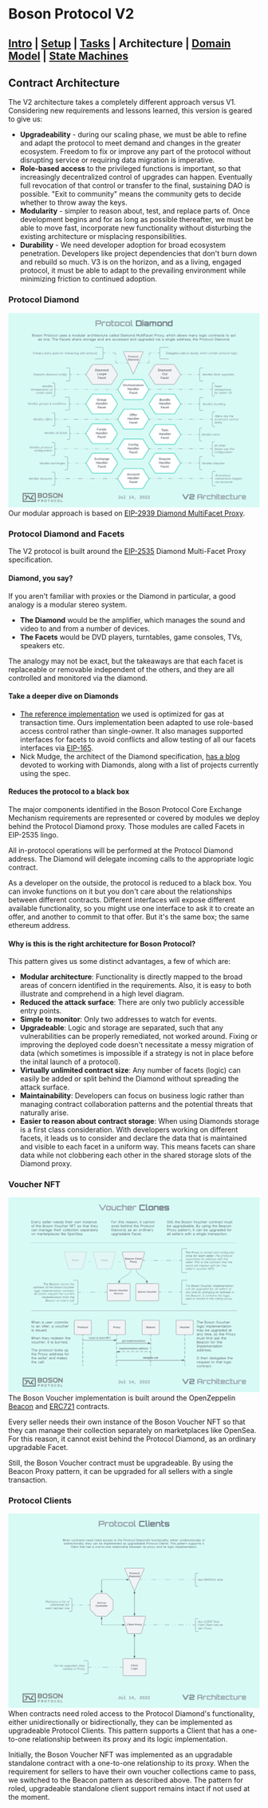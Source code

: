 # Boson Protocol V2
## [Intro](../README.md) | [Setup](setup.md) | [Tasks](tasks.md) | Architecture | [Domain Model](domain.md) | [State Machines](state-machines.md)

## Contract Architecture
The V2 architecture takes a completely different approach versus V1. Considering new requirements and lessons learned, this version is geared to give us:
* **Upgradeability** - during our scaling phase, we must be able to refine and adapt the protocol to meet demand and changes in the greater ecosystem. Freedom to fix or improve any part of the protocol without disrupting service or requiring data migration is imperative.
* **Role-based access** to the privileged functions is important, so that increasingly decentralized control of upgrades can happen. Eventually full revocation of that control or transfer to the final, sustaining DAO is possible. "Exit to community" means the community gets to decide whether to throw away the keys.
* **Modularity** - simpler to reason about, test, and replace parts of. Once development begins and for as long as possible thereafter, we must be able to move fast, incorporate new functionality without disturbing the existing architecture or misplacing responsibilities.
* **Durability** - We need developer adoption for broad ecosystem penetration. Developers like project dependencies that don't burn down and rebuild so much. V3 is on the horizon, and as a living, engaged protocol, it must be able to adapt to the prevailing environment while minimizing friction to continued adoption.

### Protocol Diamond
![Protocol Diamond](images/Boson_Protocol_V2_-_Protocol_Diamond.png)
Our modular approach is based on [EIP-2939 Diamond MultiFacet Proxy](https://eips.ethereum.org/EIPS/eip-2535).

### Protocol Diamond and Facets
The V2 protocol is built around the [EIP-2535](https://eips.ethereum.org/EIPS/eip-2535) Diamond Multi-Facet Proxy specification.

#### Diamond, you say?
If you aren't familiar with proxies or the Diamond in particular, a good analogy is a modular stereo system.
* **The Diamond** would be the amplifier, which manages the sound and video to and from a number of devices.
* **The Facets** would be DVD players, turntables, game consoles, TVs, speakers etc.

The analogy may not be exact, but the takeaways are that each facet is replaceable or removable independent of the others, and they are all controlled and monitored via the diamond.

#### Take a deeper dive on Diamonds
* [The reference implementation](https://github.com/mudgen/diamond-2-hardhat) we used is optimized for gas at transaction time. Ours implementation been adapted to use role-based access control rather than single-owner. It also manages supported interfaces for facets to avoid conflicts and allow testing of all our facets interfaces via [EIP-165](https://eips.ethereum.org/EIPS/eip-165).
* Nick Mudge, the architect of the Diamond specification, [has a blog](https://eip2535diamonds.substack.com/p/list-of-projects-using-eip-2535-diamonds) devoted to working with  Diamonds, along with a list of projects currently using the spec.

#### Reduces the protocol to a black box
The major components identified in the Boson Protocol Core Exchange Mechanism requirements are represented or covered by modules we deploy behind the Protocol Diamond proxy. Those modules are called Facets in EIP-2535 lingo.

All in-protocol operations will be performed at the Protocol Diamond address. The Diamond will delegate incoming calls to the appropriate logic contract.

As a developer on the outside, the protocol is reduced to a black box. You can invoke functions on it but you don't care about the relationships between different contracts. Different interfaces will expose different available functionality, so you might use one interface to ask it to create an offer, and another to commit to that offer. But it's the same box; the same ethereum address. 

#### Why is this is the right architecture for Boson Protocol?
This pattern gives us some distinct advantages, a few of which are:
- **Modular architecture**: Functionality is directly mapped to the broad areas of concern identified in the requirements. Also, it is easy to both illustrate and comprehend in a high level diagram.
- **Reduced the attack surface**: There are only two publicly accessible entry points.
- **Simple to monitor**: Only two addresses to watch for events.
- **Upgradeable**: Logic and storage are separated, such that any vulnerabilities can be properly remediated, not worked around. Fixing or improving the deployed code doesn't necessitate a messy migration of data (which sometimes is impossible if a strategy is not in place before the inital launch of a protocol).
- **Virtually unlimited contract size**: Any number of facets (logic) can easily be added or split behind the Diamond without spreading the attack surface.
- **Maintainability**: Developers can focus on business logic rather than managing contract collaboration patterns and the potential threats that naturally arise.
- **Easier to reason about contract storage**: When using Diamonds storage is a first class consideration. With developers working on different facets, it leads us to consider and declare the data that is maintained and visible to each facet in a uniform way. This means facets can share data while not clobbering each other in the shared storage slots of the Diamond proxy.

### Voucher NFT
![Voucher NFT](images/Boson_Protocol_V2_-_Voucher_Clones.png)
The Boson Voucher implementation is built around the OpenZeppelin [Beacon](https://docs.openzeppelin.com/contracts/4.x/api/proxy#beacon) and [ERC721](https://docs.openzeppelin.com/contracts/4.x/api/token/erc721) contracts.

Every seller needs their own instance of the Boson Voucher NFT so that they can manage their collection separately on marketplaces like OpenSea. For this reason, it cannot exist behind the Protocol Diamond, as an ordinary upgradable Facet.

Still, the Boson Voucher contract must be upgradeable. By using the Beacon Proxy pattern, it can be upgraded for all sellers with a single transaction.

### Protocol Clients
![Protocol Clients](images/Boson_Protocol_V2_-_Protocol_Clients.png)
When contracts need roled access to the Protocol Diamond's functionality, either unidirectionally or bidirectionally, they can be implemented as upgradeable Protocol Clients. This pattern supports a Client that has a one-to-one relationship between its proxy and its logic implementation.

Initially, the Boson Voucher NFT was implemented as an upgradable standalone contract with a one-to-one relationship to its proxy. When the requirement for sellers to have their own voucher collections came to pass, we switched to the Beacon pattern as described above. The pattern for roled, upgradeable standalone client support remains intact if not used at the moment.
